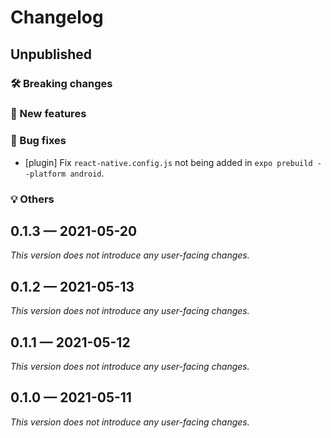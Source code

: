 # Changelog

## Unpublished

### 🛠 Breaking changes

### 🎉 New features

### 🐛 Bug fixes

- [plugin] Fix `react-native.config.js` not being added in `expo prebuild --platform android`.

### 💡 Others

## 0.1.3 — 2021-05-20

_This version does not introduce any user-facing changes._

## 0.1.2 — 2021-05-13

_This version does not introduce any user-facing changes._

## 0.1.1 — 2021-05-12

_This version does not introduce any user-facing changes._

## 0.1.0 — 2021-05-11

_This version does not introduce any user-facing changes._
